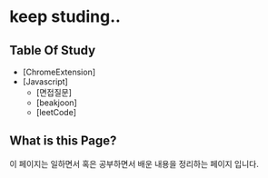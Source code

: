 # keep studing..  
## Table Of Study
* [ChromeExtension]  
* [Javascript]
  * [면접질문]
  * [beakjoon]
  * [leetCode]
  
## What is this Page?  
이 페이지는 일하면서 혹은 공부하면서 배운 내용을 정리하는 페이지 입니다.


